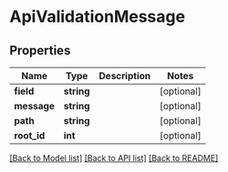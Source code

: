 # ApiValidationMessage

## Properties
Name | Type | Description | Notes
------------ | ------------- | ------------- | -------------
**field** | **string** |  | [optional] 
**message** | **string** |  | [optional] 
**path** | **string** |  | [optional] 
**root_id** | **int** |  | [optional] 

[[Back to Model list]](../../README.md#documentation-for-models) [[Back to API list]](../../README.md#documentation-for-api-endpoints) [[Back to README]](../../README.md)

